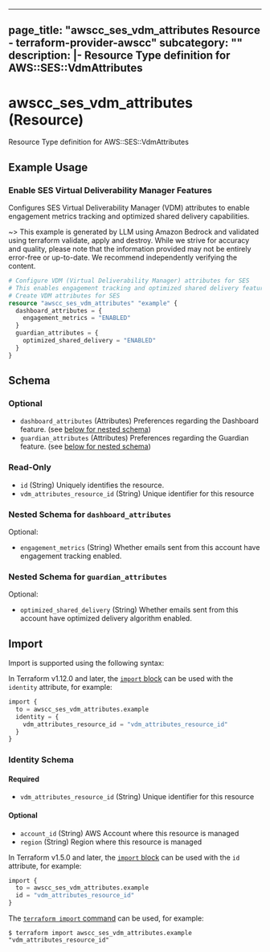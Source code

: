 
---
page_title: "awscc_ses_vdm_attributes Resource - terraform-provider-awscc"
subcategory: ""
description: |-
  Resource Type definition for AWS::SES::VdmAttributes
---

# awscc_ses_vdm_attributes (Resource)

Resource Type definition for AWS::SES::VdmAttributes

## Example Usage

### Enable SES Virtual Deliverability Manager Features

Configures SES Virtual Deliverability Manager (VDM) attributes to enable engagement metrics tracking and optimized shared delivery capabilities.

~> This example is generated by LLM using Amazon Bedrock and validated using terraform validate, apply and destroy. While we strive for accuracy and quality, please note that the information provided may not be entirely error-free or up-to-date. We recommend independently verifying the content.

```terraform
# Configure VDM (Virtual Deliverability Manager) attributes for SES
# This enables engagement tracking and optimized shared delivery features
# Create VDM attributes for SES
resource "awscc_ses_vdm_attributes" "example" {
  dashboard_attributes = {
    engagement_metrics = "ENABLED"
  }
  guardian_attributes = {
    optimized_shared_delivery = "ENABLED"
  }
}
```

<!-- schema generated by tfplugindocs -->
## Schema

### Optional

- `dashboard_attributes` (Attributes) Preferences regarding the Dashboard feature. (see [below for nested schema](#nestedatt--dashboard_attributes))
- `guardian_attributes` (Attributes) Preferences regarding the Guardian feature. (see [below for nested schema](#nestedatt--guardian_attributes))

### Read-Only

- `id` (String) Uniquely identifies the resource.
- `vdm_attributes_resource_id` (String) Unique identifier for this resource

<a id="nestedatt--dashboard_attributes"></a>
### Nested Schema for `dashboard_attributes`

Optional:

- `engagement_metrics` (String) Whether emails sent from this account have engagement tracking enabled.


<a id="nestedatt--guardian_attributes"></a>
### Nested Schema for `guardian_attributes`

Optional:

- `optimized_shared_delivery` (String) Whether emails sent from this account have optimized delivery algorithm enabled.

## Import

Import is supported using the following syntax:

In Terraform v1.12.0 and later, the [`import` block](https://developer.hashicorp.com/terraform/language/import) can be used with the `identity` attribute, for example:

```terraform
import {
  to = awscc_ses_vdm_attributes.example
  identity = {
    vdm_attributes_resource_id = "vdm_attributes_resource_id"
  }
}
```

<!-- schema generated by tfplugindocs -->
### Identity Schema

#### Required

- `vdm_attributes_resource_id` (String) Unique identifier for this resource

#### Optional

- `account_id` (String) AWS Account where this resource is managed
- `region` (String) Region where this resource is managed

In Terraform v1.5.0 and later, the [`import` block](https://developer.hashicorp.com/terraform/language/import) can be used with the `id` attribute, for example:

```terraform
import {
  to = awscc_ses_vdm_attributes.example
  id = "vdm_attributes_resource_id"
}
```

The [`terraform import` command](https://developer.hashicorp.com/terraform/cli/commands/import) can be used, for example:

```shell
$ terraform import awscc_ses_vdm_attributes.example "vdm_attributes_resource_id"
```
